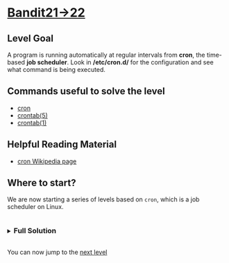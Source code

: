 # [Bandit21->22](https://overthewire.org/wargames/bandit/bandit22.html)

## Level Goal

A program is running automatically at regular intervals from **cron**, the time-based **job scheduler**. 
Look in **/etc/cron.d/** for the configuration and see what command is being executed.

## Commands useful to solve the level

- [cron](https://www.man7.org/linux/man-pages/man8/cron.8.html)
- [crontab(5)](https://man7.org/linux/man-pages/man5/crontab.5.html)
- [crontab(1)](https://man7.org/linux/man-pages/man1/crontab.1.html)

## Helpful Reading Material

- [cron Wikipedia page](https://en.wikipedia.org/wiki/Cron)

## Where to start?

We are now starting a series of levels based on `cron`, which is a job scheduler on Linux.

<details>
<summary><h3 style="display:inline-block">Full Solution</h3></summary>

</details>

You can now jump to the [next level](/bandit/bandit22.md)

